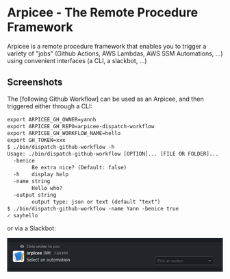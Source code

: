 # Arpicee - The Remote Procedure Framework

Arpicee is a remote procedure framework that enables you to
trigger a variety of "jobs" (Github Actions, AWS Lambdas,
AWS SSM Automations, ...) using convenient interfaces (a CLI,
a slackbot, ...)

## Screenshots

The [following Github Workflow] can be used as an Arpicee, and then triggered either through a CLI:

```
export ARPICEE_GH_OWNER=yannh
export ARPICEE_GH_REPO=arpicee-dispatch-workflow
export ARPICEE_GH_WORKFLOW_NAME=hello
export GH_TOKEN=xxx
$ ./bin/dispatch-github-workflow -h
Usage: ./bin/dispatch-github-workflow [OPTION]... [FILE OR FOLDER]...
  -benice
        Be extra nice? (Default: false)
  -h    display help
  -name string
        Hello who?
  -output string
        output type: json or text (default "text")
$ ./bin/dispatch-github-workflow -name Yann -benice true
✓ sayhello
```

or via a Slackbot:

![Select RPC](https://github.com/yannh/arpicee/blob/main/assets/select_arpicee.png?raw=true)
